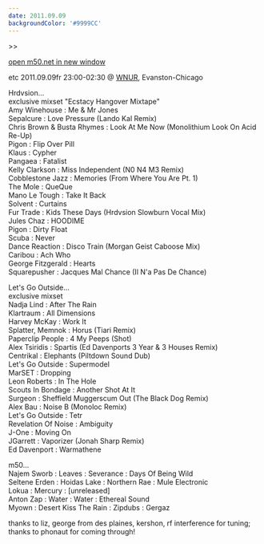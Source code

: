 ```yaml
---
date: 2011.09.09
backgroundColor: '#9999CC'
---
```


\>>

[open m50.net in new window  
](http://m50.net/)  

etc 2011.09.09fr 23:00-02:30 @ [WNUR](http://www.wnur.org/), Evanston-Chicago  

Hrdvsion...  
exclusive mixset "Ecstacy Hangover Mixtape"  
Amy Winehouse : Me & Mr Jones  
Sepalcure : Love Pressure (Lando Kal Remix)  
Chris Brown & Busta Rhymes : Look At Me Now (Monolithium Look On Acid Re-Up)  
Pigon : Flip Over Pill  
Klaus : Cypher  
Pangaea : Fatalist  
Kelly Clarkson : Miss Independent (N0 N4 M3 Remix)  
Cobblestone Jazz : Memories (From Where You Are Pt. 1)  
The Mole : QueQue  
Mano Le Tough : Take It Back  
Solvent : Curtains  
Fur Trade : Kids These Days (Hrdvsion Slowburn Vocal Mix)  
Jules Chaz : HOODIME  
Pigon : Dirty Float  
Scuba : Never  
Dance Reaction : Disco Train (Morgan Geist Caboose Mix)  
Caribou : Ach Who  
George Fitzgerald : Hearts  
Squarepusher : Jacques Mal Chance (Il N'a Pas De Chance)  

Let's Go Outside...  
exclusive mixset  
Nadja Lind : After The Rain  
Klartraum : All Dimensions  
Harvey McKay : Work It  
Splatter, Memnok : Horus (Tiari Remix)  
Paperclip People : 4 My Peeps (Shot)  
Alex Tsiridis : Spartis (Ed Davenports 3 Year & 3 Houses Remix)  
Centrikal : Elephants (Piltdown Sound Dub)  
Let's Go Outside : Supermodel  
MarSET : Dropping  
Leon Roberts : In The Hole  
Scouts In Bondage : Another Shot At It  
Surgeon : Sheffield Muggerscum Out (The Black Dog Remix)  
Alex Bau : Noise B (Monoloc Remix)  
Let's Go Outside : Tetr  
Revelation Of Noise : Ambiguity  
J-One : Moving On  
JGarrett : Vaporizer (Jonah Sharp Remix)  
Ed Davenport : Warmathene  

m50...  
Najem Sworb : Leaves : Severance : Days Of Being Wild  
Seltene Erden : Hoidas Lake : Northern Rae : Mule Electronic  
Lokua : Mercury : \[unreleased\]  
Anton Zap : Water : Water : Ethereal Sound  
Myown : Desert Kiss The Rain : Zipdubs : Gergaz  

thanks to liz, george from des plaines, kershon, rf interference for tuning; thanks to phonaut for coming through!